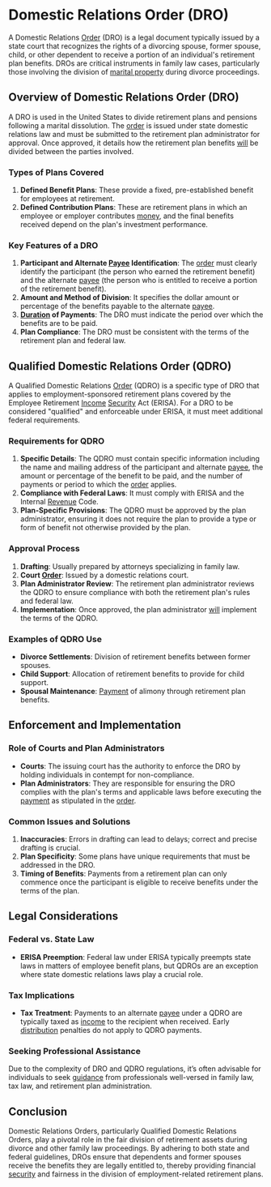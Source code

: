 # Domestic Relations Order (DRO)

A Domestic Relations [Order](../o/order.md) (DRO) is a legal document typically issued by a state court that recognizes the rights of a divorcing spouse, former spouse, child, or other dependent to receive a portion of an individual's retirement plan benefits. DROs are critical instruments in family law cases, particularly those involving the division of [marital property](../m/marital_property.md) during divorce proceedings.

## Overview of Domestic Relations Order (DRO)

A DRO is used in the United States to divide retirement plans and pensions following a marital dissolution. The [order](../o/order.md) is issued under state domestic relations law and must be submitted to the retirement plan administrator for approval. Once approved, it details how the retirement plan benefits [will](../w/will.md) be divided between the parties involved.

### Types of Plans Covered

1. **Defined Benefit Plans**: These provide a fixed, pre-established benefit for employees at retirement.
2. **Defined Contribution Plans**: These are retirement plans in which an employee or employer contributes [money](../m/money.md), and the final benefits received depend on the plan's investment performance.

### Key Features of a DRO

1. **Participant and Alternate [Payee](../p/payee.md) Identification**: The [order](../o/order.md) must clearly identify the participant (the person who earned the retirement benefit) and the alternate [payee](../p/payee.md) (the person who is entitled to receive a portion of the retirement benefit).
2. **Amount and Method of Division**: It specifies the dollar amount or percentage of the benefits payable to the alternate [payee](../p/payee.md).
3. **[Duration](../d/duration.md) of Payments**: The DRO must indicate the period over which the benefits are to be paid.
4. **Plan Compliance**: The DRO must be consistent with the terms of the retirement plan and federal law.

## Qualified Domestic Relations Order (QDRO)

A Qualified Domestic Relations [Order](../o/order.md) (QDRO) is a specific type of DRO that applies to employment-sponsored retirement plans covered by the Employee Retirement [Income](../i/income.md) [Security](../s/security.md) Act (ERISA). For a DRO to be considered "qualified" and enforceable under ERISA, it must meet additional federal requirements.

### Requirements for QDRO

1. **Specific Details**: The QDRO must contain specific information including the name and mailing address of the participant and alternate [payee](../p/payee.md), the amount or percentage of the benefit to be paid, and the number of payments or period to which the [order](../o/order.md) applies.
2. **Compliance with Federal Laws**: It must comply with ERISA and the Internal [Revenue](../r/revenue.md) Code.
3. **Plan-Specific Provisions**: The QDRO must be approved by the plan administrator, ensuring it does not require the plan to provide a type or form of benefit not otherwise provided by the plan.

### Approval Process

1. **Drafting**: Usually prepared by attorneys specializing in family law.
2. **Court [Order](../o/order.md)**: Issued by a domestic relations court.
3. **Plan Administrator Review**: The retirement plan administrator reviews the QDRO to ensure compliance with both the retirement plan's rules and federal law.
4. **Implementation**: Once approved, the plan administrator [will](../w/will.md) implement the terms of the QDRO.

### Examples of QDRO Use

- **Divorce Settlements**: Division of retirement benefits between former spouses.
- **Child Support**: Allocation of retirement benefits to provide for child support.
- **Spousal Maintenance**: [Payment](../p/payment.md) of alimony through retirement plan benefits.

## Enforcement and Implementation

### Role of Courts and Plan Administrators

- **Courts**: The issuing court has the authority to enforce the DRO by holding individuals in contempt for non-compliance.
- **Plan Administrators**: They are responsible for ensuring the DRO complies with the plan's terms and applicable laws before executing the [payment](../p/payment.md) as stipulated in the [order](../o/order.md).

### Common Issues and Solutions

1. **Inaccuracies**: Errors in drafting can lead to delays; correct and precise drafting is crucial.
2. **Plan Specificity**: Some plans have unique requirements that must be addressed in the DRO.
3. **Timing of Benefits**: Payments from a retirement plan can only commence once the participant is eligible to receive benefits under the terms of the plan.

## Legal Considerations

### Federal vs. State Law

- **ERISA Preemption**: Federal law under ERISA typically preempts state laws in matters of employee benefit plans, but QDROs are an exception where state domestic relations laws play a crucial role.

### Tax Implications

- **Tax Treatment**: Payments to an alternate [payee](../p/payee.md) under a QDRO are typically taxed as [income](../i/income.md) to the recipient when received. Early [distribution](../d/distribution.md) penalties do not apply to QDRO payments.

### Seeking Professional Assistance

Due to the complexity of DRO and QDRO regulations, it’s often advisable for individuals to seek [guidance](../g/guidance.md) from professionals well-versed in family law, tax law, and retirement plan administration.

## Conclusion

Domestic Relations Orders, particularly Qualified Domestic Relations Orders, play a pivotal role in the fair division of retirement assets during divorce and other family law proceedings. By adhering to both state and federal guidelines, DROs ensure that dependents and former spouses receive the benefits they are legally entitled to, thereby providing financial [security](../s/security.md) and fairness in the division of employment-related retirement plans.